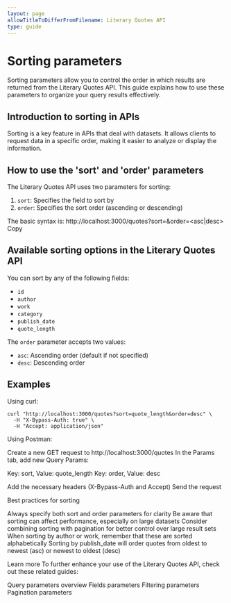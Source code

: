 ```yaml
---
layout: page
allowTitleToDifferFromFilename: Literary Quotes API
type: guide
---
```


# Sorting parameters

Sorting parameters allow you to control the order in which results are returned from the Literary Quotes API. This guide explains how to use these parameters to organize your query results effectively.

## Introduction to sorting in APIs

Sorting is a key feature in APIs that deal with datasets. It allows clients to request data in a specific order, making it easier to analyze or display the information.

## How to use the 'sort' and 'order' parameters

The Literary Quotes API uses two parameters for sorting:

1. `sort`: Specifies the field to sort by
2. `order`: Specifies the sort order (ascending or descending)

The basic syntax is:
http://localhost:3000/quotes?sort=<field>&order=<asc|desc>
Copy
## Available sorting options in the Literary Quotes API

You can sort by any of the following fields:

- `id`
- `author`
- `work`
- `category`
- `publish_date`
- `quote_length`

The `order` parameter accepts two values:

- `asc`: Ascending order (default if not specified)
- `desc`: Descending order

## Examples

Using curl:

```shell
curl "http://localhost:3000/quotes?sort=quote_length&order=desc" \
  -H "X-Bypass-Auth: true" \
  -H "Accept: application/json"
```

Using Postman:

Create a new GET request to http://localhost:3000/quotes
In the Params tab, add new Query Params:

Key: sort, Value: quote_length
Key: order, Value: desc


Add the necessary headers (X-Bypass-Auth and Accept)
Send the request

Best practices for sorting

Always specify both sort and order parameters for clarity
Be aware that sorting can affect performance, especially on large datasets
Consider combining sorting with pagination for better control over large result sets
When sorting by author or work, remember that these are sorted alphabetically
Sorting by publish_date will order quotes from oldest to newest (asc) or newest to oldest (desc)

Learn more
To further enhance your use of the Literary Quotes API, check out these related guides:

Query parameters overview
Fields parameters
Filtering parameters
Pagination parameters